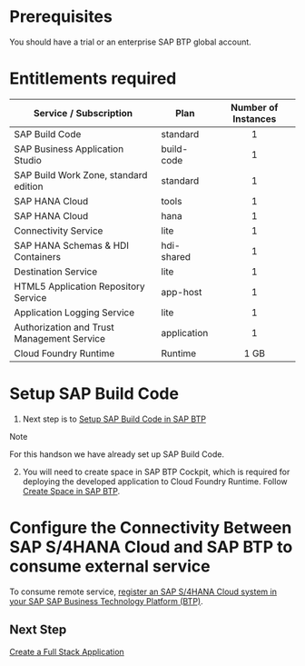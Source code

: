 # Prerequisites

 You should have a trial or an enterprise SAP BTP global account. 

# Entitlements required

| Service / Subscription                          | Plan       | Number of Instances |
|-----------------------------------|------------|:-------------------:|
| SAP Build Code | standard | 1 |
| SAP Business Application Studio | build-code | 1 |
| SAP Build Work Zone, standard edition | standard | 1 |
| SAP HANA Cloud | tools | 1 |
| SAP HANA Cloud | hana | 1 |
| Connectivity Service| lite | 1 |
| SAP HANA Schemas & HDI Containers | hdi-shared | 1 |
| Destination Service | lite | 1 |
| HTML5 Application Repository Service | app-host | 1 |
| Application Logging Service | lite | 1 |
| Authorization and Trust Management Service | application | 1 |
| Cloud Foundry Runtime | Runtime | 1 GB |


# Setup SAP Build Code

1. Next step is to [Setup SAP Build Code in SAP BTP](../../workshops/clean-core-extensibility-cap/setup/setup-build-code.md)

> [!Note]
> For this handson we have already set up SAP Build Code.

2. You will need to create space in SAP BTP Cockpit, which is required for deploying the developed application to Cloud Foundry Runtime. Follow [Create Space in SAP BTP](./create-space.md).


# Configure the Connectivity Between SAP S/4HANA Cloud and SAP BTP to consume external service

To consume remote service, [register an SAP S/4HANA Cloud system in your SAP SAP Business Technology Platform (BTP)](./add-remote-service/s4hana-cloud-to-btp-connectivity.md). 

## Next Step

[Create a Full Stack Application](./create-full-stack-project.md)